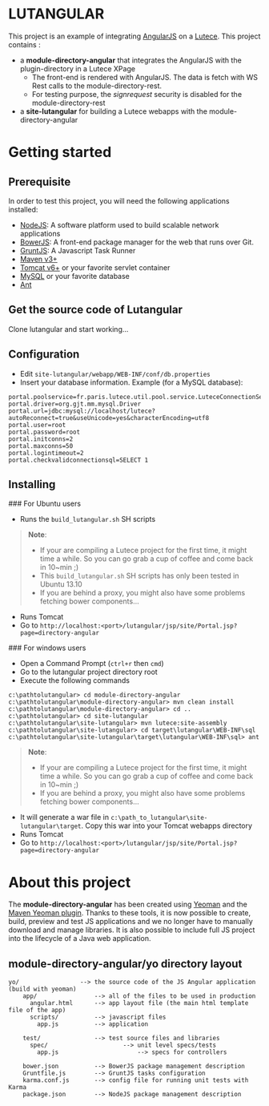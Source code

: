 LUTANGULAR
==========

This project is an example of integrating [AngularJS](http://angularjs.org/) on a [Lutece](http://fr.lutece.paris.fr/).
This project contains :
* a **module-directory-angular** that integrates the AngularJS with the plugin-directory in a Lutece XPage
    * The front-end is rendered with AngularJS. The data is fetch with WS Rest calls to the module-directory-rest.
    * For testing purpose, the *signrequest* security is disabled for the module-directory-rest
* a **site-lutangular** for building a Lutece webapps with the module-directory-angular

Getting started
===============

## Prerequisite
In order to test this project, you will need the following applications installed:
* [NodeJS](http://nodejs.org/):	A software platform used to build scalable network applications
* [BowerJS](https://github.com/bower/bower): A front-end package manager for the web that runs over Git.
* [GruntJS](http://gruntjs.com/): A Javascript Task Runner
* [Maven v3+](http://maven.apache.org/)
* [Tomcat v6+](http://tomcat.apache.org/) or your favorite servlet container
* [MySQL](http://www.mysql.fr/) or your favorite database 
* [Ant](http://ant.apache.org/)

## Get the source code of Lutangular
Clone lutangular and start working...

## Configuration
* Edit `site-lutangular/webapp/WEB-INF/conf/db.properties` 
* Insert your database information. Example (for a MySQL database):

```
portal.poolservice=fr.paris.lutece.util.pool.service.LuteceConnectionService
portal.driver=org.gjt.mm.mysql.Driver
portal.url=jdbc:mysql://localhost/lutece?autoReconnect=true&useUnicode=yes&characterEncoding=utf8
portal.user=root
portal.password=root
portal.initconns=2
portal.maxconns=50
portal.logintimeout=2
portal.checkvalidconnectionsql=SELECT 1
```

## Installing
### For Ubuntu users 
* Runs the `build_lutangular.sh` SH scripts

> **Note**: 
> * If your are compiling a Lutece project for the first time, it might time a while. So you can go grab a cup of coffee and come back in 10~min ;)
> * This `build_lutangular.sh` SH scripts has only been tested in Ubuntu 13.10
> * If you are behind a proxy, you might also have some problems fetching bower components...

* Runs Tomcat
* Go to `http://localhost:<port>/lutangular/jsp/site/Portal.jsp?page=directory-angular`

### For windows users
* Open a Command Prompt (`ctrl+r` then `cmd`)
* Go to the lutangular project directory root
* Execute the following commands

```
c:\pathtolutangular> cd module-directory-angular
c:\pathtolutangular\module-directory-angular> mvn clean install
c:\pathtolutangular\module-directory-angular> cd ..
c:\pathtolutangular> cd site-lutangular
c:\pathtolutangular\site-lutangular> mvn lutece:site-assembly
c:\pathtolutangular\site-lutangular> cd target\lutangular\WEB-INF\sql
c:\pathtolutangular\site-lutangular\target\lutangular\WEB-INF\sql> ant
```

> **Note**: 
> * If your are compiling a Lutece project for the first time, it might time a while. So you can go grab a cup of coffee and come back in 10~min ;)
> * If you are behind a proxy, you might also have some problems fetching bower components...

* It will generate a war file in `c:\path_to_lutangular\site-lutangular\target`. Copy this war into your Tomcat webapps directory
* Runs Tomcat
* Go to `http://localhost:<port>/lutangular/jsp/site/Portal.jsp?page=directory-angular`

About this project
==================

The **module-directory-angular** has been created using [Yeoman](http://yeoman.io/) and the [Maven Yeoman plugin](https://github.com/trecloux/yeoman-maven-plugin).
Thanks to these tools, it is now possible to create, build, preview and test JS applications and we no longer have to manually download and manage libraries.
It is also possible to include full JS project into the lifecycle of a Java web application.

## module-directory-angular/yo directory layout

```
yo/                 --> the source code of the JS Angular application (build with yeoman)
    app/                --> all of the files to be used in production
      angular.html      --> app layout file (the main html template file of the app)
      scripts/          --> javascript files
        app.js          --> application
    
    test/               --> test source files and libraries
      spec/                     --> unit level specs/tests
        app.js                      --> specs for controllers
        
    bower.json          --> BowerJS package management description
    Gruntfile.js        --> GruntJS tasks configuration
    karma.conf.js       --> config file for running unit tests with Karma
    package.json        --> NodeJS package management description
```
